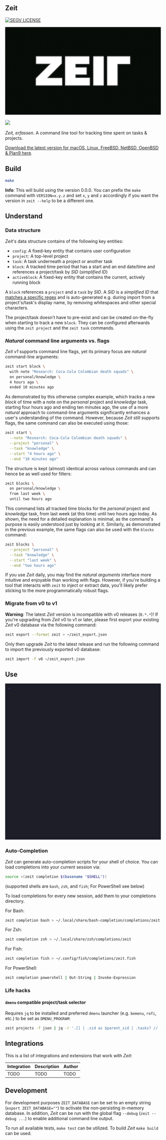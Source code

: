 ## Zeit

[![SEGV 
LICENSE](https://img.shields.io/static/v1?label=SEGV%20LICENSE&message=1.0&labelColor=0060A8&color=ffffff)](https://xn--gckvb8fzb.com/segv/)

![zeit](.README.md/zeit.webp)

[<img src="https://xn--gckvb8fzb.com/images/chatroom.png" width="275">](https://xn--gckvb8fzb.com/contact/)

_Zeit, erfassen_. A command line tool for tracking time spent on tasks &
projects.

[Download the latest version for macOS, Linux, FreeBSD, NetBSD, OpenBSD & Plan9
here](https://github.com/mrusme/zeit/releases/latest).

## Build

```sh
make
```

**Info**: This will build using the version 0.0.0. You can prefix the `make`
command with `VERSION=x.y.z` and set `x`, `y` and `z` accordingly if you want
the version in `zeit --help` to be a different one.

## Understand

### Data structure

_Zeit_'s data structure contains of the following key entities:

- `config`: A fixed-key entity that contains user configuration
- `project`: A top-level project
- `task`: A task underneath a project or another task
- `block`: A tracked time period that has a start and an end date/time and
  references a project/task by _SID_ (_simplified ID_)
- `activeblock`: A fixed-key entity that contains the current, actively running
  block

A `block` references a `project` and a `task` by _SID_. A _SID_ is a _simplified
ID_ that
[matches a specific regex](https://github.com/mrusme/zeit/blob/master/helpers/val/val.go#L13)
and is auto-generated e.g. during import from a project's/task's display name,
by removing whitespaces and other special characters.

The project/task doesn't have to pre-exist and can be created on-the-fly when
starting to track a new `block`. They can be configured afterwards using the
`zeit project` and the `zeit task` commands.

### _Natural_ command line arguments vs. flags

_Zeit v1_ supports command line flags, yet its primary focus are _natural_
command-line arguments:

```sh
zeit start block \
  with note "Research: Coca-Cola Colombian death squads" \
  on personal/knowledge \
  4 hours ago \
  ended 10 minutes ago
```

As demonstrated by this otherwise complex example, which tracks a new _block_ of
time with a note on the _personal_ project and _knowledge_ task, starting four
hours ago and ending ten minutes ago, the use of a more _natural_ approach to
command-line arguments significantly enhances a user's understanding of the
command. However, because _Zeit_ still supports flags, the same command can also
be executed using those:

```sh
zeit start \
  --note "Research: Coca-Cola Colombian death squads" \
  --project "personal" \
  --task "knowledge" \
  --start "4 hours ago" \
  --end "10 minutes ago"
```

The structure is kept (almost) identical across various commands and can hence
be as well used for filters:

```sh
zeit blocks \
  on personal/knowledge \
  from last week \
  until two hours ago
```

This command lists all tracked time blocks for the _personal_ project and
_knowledge_ task, from last week (at this time) until two hours ago today. As
shown, the need for a detailed explanation is minimal, as the command's purpose
is easily understood just by looking at it. Similarly, as demonstrated in the
previous example, the same flags can also be used with the `blocks` command:

```sh
zeit blocks \
  --project "personal" \
  --task "knowledge" \
  --start "last week" \
  --end "two hours ago"
```

If you use _Zeit_ daily, you may find the _natural arguments_ interface more
intuitive and enjoyable than working with flags. However, if you're building a
tool that interacts with `zeit` to inject or extract data, you'll likely prefer
sticking to the more programmatically robust flags.

### Migrate from v0 to v1

**Warning**: The latest _Zeit_ version is incompatible with v0 releases
(`0.*.*`)! If you're upgrading from _Zeit_ v0 to v1 or later, please first
export your existing _Zeit_ v0 database via the following command:

```sh
zeit export --format zeit > ~/zeit_export.json
```

Only then upgrade _Zeit_ to the latest release and run the following command to
import the previously exported v0 database:

```sh
zeit import -f v0 ~/zeit_export.json
```

## Use

![zeit usage](.README.md/zeit.gif)

### Auto-Completion

_Zeit_ can generate auto-completion scripts for your shell of choice. You can
load completions into your current session via:

```sh
source <(zeit completion $(basename "$SHELL"))
```

(supported shells are `bash`, `zsh`, and `fish`; For PowerShell see below)

To load completions for every new session, add them to your completions
directory.

For Bash:

```sh
zeit completion bash > ~/.local/share/bash-completion/completions/zeit
```

For Zsh:

```sh
zeit completion zsh > ~/.local/share/zsh/completions/zeit
```

For Fish:

```sh
zeit completion fish > ~/.config/fish/completions/zeit.fish
```

For PowerShell:

```sh
zeit completion powershell | Out-String | Invoke-Expression
```

### Life hacks

#### `dmenu` compatible project/task selector

Requires `jq` to be installed and preferred `dmenu` launcher (e.g. `bemenu`,
`rofi`, etc.) to be set as `DMENU_PROGRAM`:

```sh
zeit projects -f json | jq -r '.[] | .sid as $parent_sid | .tasks? // [] | .[] | "\($parent_sid)/\(.sid)"' | $DMENU_PROGRAM
```

## Integrations

This is a list of integrations and extensions that work with _Zeit_:

| Integration | Description | Author |
| ----------- | ----------- | ------ |
| TODO        | TODO        | TODO   |

## Development

For development purposes `ZEIT_DATABASE` can be set to an empty string
(`export ZEIT_DATABASE=""`) to activate the non-persisting in-memory database.
In addition, _Zeit_ can be run with the global flag `--debug`
(`zeit --debug ...`) to enable additional command line output.

To run all available tests, `make test` can be utilized. To build _Zeit_
`make build` can be used.
